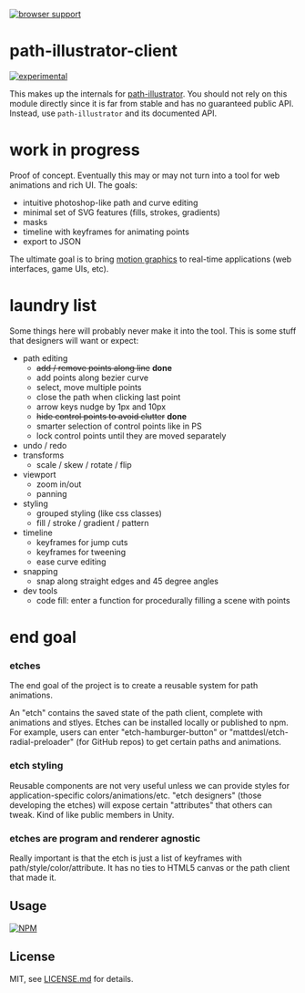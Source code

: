[![browser support](https://ci.testling.com/mattdesl/path-illustrator-client.png)](https://ci.testling.com/mattdesl/path-illustrator-client)

# path-illustrator-client

[![experimental](http://badges.github.io/stability-badges/dist/experimental.svg)](http://github.com/badges/stability-badges)

This makes up the internals for [path-illustrator](https://nodei.co/npm/path-illustrator-client/). You should not rely on this module directly since it is far from stable and has no guaranteed public API. Instead, use `path-illustrator` and its documented API.

# work in progress

Proof of concept. Eventually this may or may not turn into a tool for web animations and rich UI. The goals:

- intuitive photoshop-like path and curve editing
- minimal set of SVG features (fills, strokes, gradients)
- masks
- timeline with keyframes for animating points
- export to JSON 

The ultimate goal is to bring [motion graphics](https://www.youtube.com/watch?v=-L8tQyLEEZs) to real-time applications (web interfaces, game UIs, etc).

# laundry list

Some things here will probably never make it into the tool. This is some stuff that designers will want or expect:

- path editing
  - ~~add / remove points along line~~ **done**
  - add points along bezier curve
  - select, move multiple points
  - close the path when clicking last point
  - arrow keys nudge by 1px and 10px
  - ~~hide control points to avoid clutter~~ **done**
  - smarter selection of control points like in PS
  - lock control points until they are moved separately
- undo / redo
- transforms
  - scale / skew / rotate / flip
- viewport
  - zoom in/out
  - panning
- styling
  - grouped styling (like css classes)
  - fill / stroke / gradient / pattern
- timeline
  - keyframes for jump cuts
  - keyframes for tweening
  - ease curve editing
- snapping
  - snap along straight edges and 45 degree angles
- dev tools
  - code fill: enter a function for procedurally filling a scene with points


# end goal

### etches

The end goal of the project is to create a reusable system for path animations. 

An "etch" contains the saved state of the path client, complete with animations and stlyes. Etches can be installed locally or published to npm. For example, users can enter "etch-hamburger-button" or "mattdesl/etch-radial-preloader" (for GitHub repos) to get certain paths and animations. 

### etch styling

Reusable components are not very useful unless we can provide styles for application-specific colors/animations/etc. "etch designers" (those developing the etches) will expose certain "attributes" that others can tweak. Kind of like public members in Unity. 

### etches are program and renderer agnostic

Really important is that the etch is just a list of keyframes with path/style/color/attribute. It has no ties to HTML5 canvas or the path client that made it. 

## Usage

[![NPM](https://nodei.co/npm/path-illustrator-client.png)](https://nodei.co/npm/path-illustrator-client/)

## License

MIT, see [LICENSE.md](http://github.com/mattdesl/path-illustrator-client/blob/master/LICENSE.md) for details.
